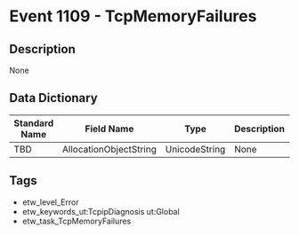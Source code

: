 # Event 1109 - TcpMemoryFailures

## Description
None

## Data Dictionary
|Standard Name|Field Name|Type|Description|Sample Value|
|---|---|---|---|---|
|TBD|AllocationObjectString|UnicodeString|None|`None`|

## Tags
* etw_level_Error
* etw_keywords_ut:TcpipDiagnosis ut:Global
* etw_task_TcpMemoryFailures